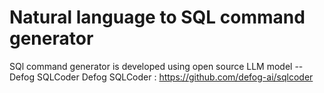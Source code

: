# Natural language to SQL command generator 
SQl command generator is developed using open source LLM model -- Defog SQLCoder 
Defog SQLCoder : https://github.com/defog-ai/sqlcoder
